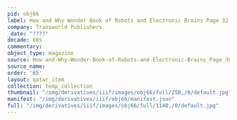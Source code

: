 ```yaml
---
pid: obj66
label: How and Why Wonder Book of Robots and Electronic Brains Page 32
company: Transworld Publishers
_date: "????"
decade: 60s
commentary:
object_type: magazine
source: How-and-Why-Wonder-Book-of-Robots-and-Electronic-Brains_Page_38
source_name:
order: '65'
layout: qatar_item
collection: temp_collection
thumbnail: "/img/derivatives/iiif/images/obj66/full/250,/0/default.jpg"
manifest: "/img/derivatives/iiif/obj66/manifest.json"
full: "/img/derivatives/iiif/images/obj66/full/1140,/0/default.jpg"
---
```

